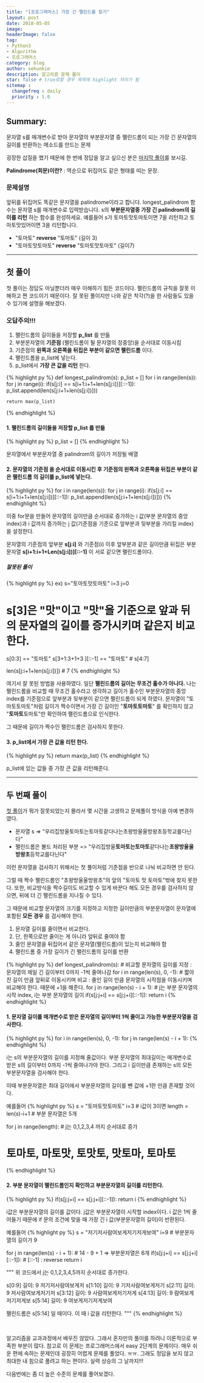 ```yaml
---
title: "[프로그래머스] 가장 긴 팰린드롬 찾기"
layout: post
date: 2018-05-05
image:
headerImage: false
tag:
- Python3
- Algorithm
- 프로그래머스
category: blog
author: sehunkim
description: 알고리즘 문제 풀이
star: false # true로할 경우 제목에 highlight 처리가 됨
sitemap :
  changefreq : daily
  priority : 1.0
---
```


## Summary:

문자열 s를 매개변수로 받아 문자열의 부분문자열 중 팰린드롬이 되는 가장 긴 문자열의 길이를 반환하는 메소드를 만드는 문제

굉장한 삽질을 했기 때문에 한 번에 정답을 알고 싶으신 분은 [마지막 풀이](#second)를 보시길.

**Palindrome(회문)이란?** : 역순으로 뒤집어도 같은 형태를 띠는 문장.

### 문제설명

앞뒤를 뒤집어도 똑같은 문자열을 palindrome이라고 합니다.
longest_palindrom 함수는 문자열 s를 매개변수로 입력받습니다.
s의 **부분문자열중 가장 긴 palindrom의 길이를 리턴** 하는 함수를 완성하세요.
예를들어 s가 토마토맛토마토이면 7을 리턴하고 토마토맛있어이면 3을 리턴합니다.

- "토마토" **reverse** "토마토" (길이 3)
- "토마토맛토마토" **reverse** "토마토맛토마토" (길이7)

---

## <a id="first"></a>첫 풀이

첫 풀이는 정답도 아닐뿐더러 매우 이해하기 힘든 코드이다. 팰린드롬의 규칙을 잘못 이해하고 짠 코드이기 때문이다.
잘 못된 풀이지만 나와 같은 착각(?)을 한 사람들도 있을 수 있기에 설명을 해보겠다.

### 오답주의!!!
1. 팰린드롬의 길이들을 저장할 **p_list** 를 만듦
2. 부분문자열의 **기준점** (팰린드롬이 될 문자열의 정중앙)을 순서대로 이동시킴
3. 기준점의 **왼쪽과 오른쪽을 뒤집은 부분이 같으면 팰린드롬** 이다.
4. 팰린드롬을 p_list에 넣는다.
5. p_list에서 **가장 큰 값을 리턴** 한다.


{% highlight py %}
def longest_palindrom(s):
    p_list = []
    for i in range(len(s)):
        for j in range(i):
            if(s[j:i] == s[i+1:i+1+len(s[j:i])][::-1]):
                p_list.append(len(s[j:i+1+len(s[j:i])]))

    return max(p_list)
{% endhighlight %}


#### 1. 팰린드롬의 길이들을 저장할 **p_list** 를 만듦
{% highlight py %}
p_list = []
{% endhighlight %}

문자열에서 부분문자열 중 palindrom의 길이가 저장될 배열


#### 2. 문자열의 **기준점** 을 순서대로 이동시킨 후 기준점의 **왼쪽과 오른쪽을 뒤집은 부분이 같은 팰린드롬** 의 길이를 p_list에 넣는다.
{% highlight py %}
for i in range(len(s)):
    for j in range(i):
        if(s[j:i] == s[i+1:i+1+len(s[j:i])][::-1]):
            p_list.append(len(s[j:i+1+len(s[j:i])]))
{% endhighlight %}


이중 for문을 만들어 문자열의 길이만큼 순서대로 증가하는 i 값(부분 문자열의 중앙 index)과 i 값까지 증가하는 j 값(기준점을 기준으로 앞부분과 뒷부분을 가리킬 index)을 설정한다.

문자열의 기준점의 앞부분 **s[j:i]** 와 기준점(i) 이후 앞부분과 같은 길이만큼 뒤집은 부분문자열 **s[i+1:i+1+Len(s[j:i])][::-1]** 이 서로 같으면 팰린드롬이다.

##### 잘못된 풀이
{% highlight py %}
ex)
s="토마토맛토마토"
i=3
j=0

# s[3]은 "맛"이고 "맛"을 기준으로 앞과 뒤의 문자열의 길이를 증가시키며 같은지 비교한다.
s[0:3] == "토마토"
s[3+1:3+1+3 ][::-1] == "토마토" # s[4:7]

len(s[j:i+1+len(s[j:i])]) # 7
{% endhighlight %}

여기서 잘 못된 방법을 사용하였다. 일단 **팰린드롬의 길이는 무조건 홀수가 아니다.** 나는 팰린드롬을 비교할 때 무조건 홀수라고 생각하고 길이가 홀수인 부분문자열의 중앙 index를 기준점으로 앞부분과 뒷부분이 같으면 팰린드롬이 되게 하였다. 문자열이 "토마토토마토"처럼 길이가 짝수이면서 가장 긴 길이인 "**토마토토마토**" 를 확인하지 않고 "<strong>토마토</strong>토마토"만 확인하여 팰린드롬으로 인식한다.

그 때문에 길이가 짝수인 팰린드롬은 검사하지 못한다.

#### 3. p_list에서 **가장 큰 값을 리턴** 한다.
{% highlight py %}
return max(p_list)
{% endhighlight %}

p_list에 있는 값들 중 가장 큰 값을 리턴해준다.

---

## <a id="second"></a>두 번째 풀이

[첫 풀이](#first)가 뭐가 잘못되었는지 몰라서 몇 시간을 고생하고 문제풀이 방식을 아예 변경하였다.

- 문자열 s => "우리집방울토마토는토마토같다나는초왕방울울방왕초등학교를다닌다"
- 팰린드롬은 볼드 처리된 부분 => "우리집방울<strong>토마토는토마토</strong>같다나는<strong>초왕방울울방왕초</strong>등학교를다닌다"

이런 문자열을 검사하기 위해서는 첫 풀이처럼 기준점을 반으로 나눠 비교하면 안 된다.

그럴 때 짝수 팰린드롬인 "초왕방울울방왕초"의 앞의 "토마토 맛 토마토"밖에 찾지 못한다. 또한, 비교방식을 짝수길이도 비교할 수 있게 바꾼다 해도 모든 경우를 검사하지 않으면, 뒤에 더 긴 팰린드롬을 지나칠 수 있다.

그 때문에 비교할 문자열의 크기를 지정하고 지정한 길이만큼의 부분문자열이 문자열에 포함된 **모든 경우** 를 검사해야 한다.

1. 문자열 길이를 줄이면서 비교한다.
2. 단, 한쪽으로만 줄이는 게 아니라 앞뒤로 줄여야 함
3. 줄인 문자열을 뒤집어서 같은 문자열(팰린드롬)이 있는지 비교해야 함
4. 팰린드롬 중 가장 길이가 긴 팰린드롬의 길이를 반환

{% highlight py %}
def longest_palindrom(s):
    # 비교할 문자열의 길이를 지정 : 문자열의 제일 긴 길이부터 0까지 -1씩 줄여나감
    for i in range(len(s), 0, -1):
        # 짧아진 길이 만큼 앞뒤로 이동시키며 비교 : 줄인 길이 만큼 문자열의 시작점을 이동시키며 비교해야 한다. 때문에 +1을 해준다.
        for j in range(len(s) - i + 1):
            # j는 부분 문자열의 시작 index, i는 부분 문자열의 길이
            if(s[j:j+i] == s[j:j+i][::-1]):
                return i
{% endhighlight %}


#### 1. 문자열 길이를 매개변수로 받은 문자열의 길이부터 1씩 줄이고 가능한 부분문자열을 검사한다.
{% highlight py %}
for i in range(len(s), 0, -1):
    for j in range(len(s) - i + 1):
{% endhighlight %}


i는 s의 부분문자열의 길이를 지정해 줄값이다. 부분 문자열의 최대길이는 매개변수로 받은 s의 길이부터 0까지 -1씩 줄여나가야 한다.
그리고 i 길이만큼 존재하는 s의 모든 부분문자열을 검사해야 한다.

이때 부분문자열은 최대 길이에서 부분문자열의 길이를 뺀 값에 +1한 만큼 존재할 것이다.

예를들어
{% highlight py %}
s = "토마토맛토마토"
i=3 # i값이 3이면
length = len(s)-i+1 # 부분 문자열은 5개

for j in range(length): # j는 0,1,2,3,4 까지 순서대로 증가
# 토마토, 마토맛, 토맛토, 맛토마, 토마토
{% endhighlight %}


#### 2. 부분 문자열이 팰린드롬인지 확인하고 부분문자열의 길이를 리턴한다.
{% highlight py %}
if(s[j:j+i] == s[j:j+i][::-1]):
    return i
{% endhighlight %}


i값은 부분문자열의 길이를 값이다. j값은 부분문자열이 시작할 index이다.
i 값은 1씩 줄어들기 때문에 if 문의 조건에 맞을 때 가장 긴 i 값(부분문자열의 길이)이 반환된다.

예를들어
{% highlight py %}
s = "저기저사람여보게저기저게보여"
i=9 # 부분문자열의 길이가 9

for j in range(len(s) - i + 1): # 14 - 9 + 1 => 부분문자열은 6개
  if(s[j:j+i] == s[j:j+i][::-1]): # [::-1] : reverse
    return i

"""
위 코드에서
j는 0,1,2,3,4,5까지 순서대로 증가한다.

s[0:9] 길이: 9
저기저사람여보게저
s[1:10] 길이: 9
기저사람여보게저기
s[2:11] 길이: 9
저사람여보게저기저
s[3:12] 길이: 9
사람여보게저기저게
s[4:13] 길이: 9
람여보게저기저게보
s[5:14] 길이: 9
여보게저기저게보여

팰린드롬은 s[5:14] 일 때이다.
이 때 i 값을 리턴한다.
"""
{% endhighlight %}


<br>


알고리즘을 교과과정에서 배우진 않았다. 그래서 혼자만의 풀이를 하려니 이론적으로 부족한 부분이 많다. 참고로 이 문제는 프로그래머스에서 easy 2단계의 문제이다. 매우 쉬운 편에 속하는 문제인데 굉장히 어렵게 문제를 풀었다. ㅠㅠ. 그래도 정답을 보지 않고 최대한 내 힘으로 풀려고 하는 편이다. 실력 상승의 그 날까지!!!

다음번에는 좀 더 높은 수준의 문제를 풀어보겠다.
